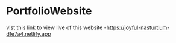 # PortfolioWebsite
vist this link to view live of this website -https://joyful-nasturtium-dfe7a4.netlify.app

